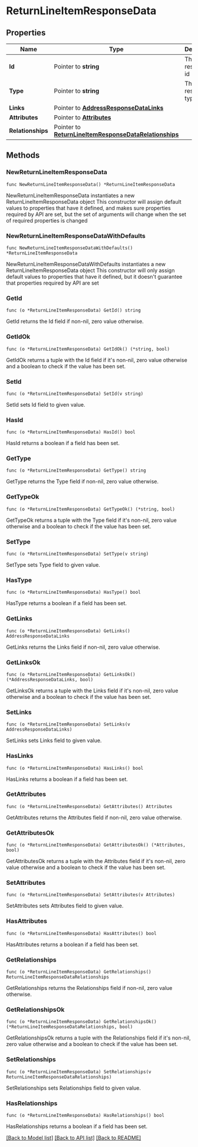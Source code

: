# ReturnLineItemResponseData

## Properties

Name | Type | Description | Notes
------------ | ------------- | ------------- | -------------
**Id** | Pointer to **string** | The resource&#39;s id | [optional] 
**Type** | Pointer to **string** | The resource&#39;s type | [optional] 
**Links** | Pointer to [**AddressResponseDataLinks**](AddressResponseDataLinks.md) |  | [optional] 
**Attributes** | Pointer to [**Attributes**](Attributes.md) |  | [optional] 
**Relationships** | Pointer to [**ReturnLineItemResponseDataRelationships**](ReturnLineItemResponseDataRelationships.md) |  | [optional] 

## Methods

### NewReturnLineItemResponseData

`func NewReturnLineItemResponseData() *ReturnLineItemResponseData`

NewReturnLineItemResponseData instantiates a new ReturnLineItemResponseData object
This constructor will assign default values to properties that have it defined,
and makes sure properties required by API are set, but the set of arguments
will change when the set of required properties is changed

### NewReturnLineItemResponseDataWithDefaults

`func NewReturnLineItemResponseDataWithDefaults() *ReturnLineItemResponseData`

NewReturnLineItemResponseDataWithDefaults instantiates a new ReturnLineItemResponseData object
This constructor will only assign default values to properties that have it defined,
but it doesn't guarantee that properties required by API are set

### GetId

`func (o *ReturnLineItemResponseData) GetId() string`

GetId returns the Id field if non-nil, zero value otherwise.

### GetIdOk

`func (o *ReturnLineItemResponseData) GetIdOk() (*string, bool)`

GetIdOk returns a tuple with the Id field if it's non-nil, zero value otherwise
and a boolean to check if the value has been set.

### SetId

`func (o *ReturnLineItemResponseData) SetId(v string)`

SetId sets Id field to given value.

### HasId

`func (o *ReturnLineItemResponseData) HasId() bool`

HasId returns a boolean if a field has been set.

### GetType

`func (o *ReturnLineItemResponseData) GetType() string`

GetType returns the Type field if non-nil, zero value otherwise.

### GetTypeOk

`func (o *ReturnLineItemResponseData) GetTypeOk() (*string, bool)`

GetTypeOk returns a tuple with the Type field if it's non-nil, zero value otherwise
and a boolean to check if the value has been set.

### SetType

`func (o *ReturnLineItemResponseData) SetType(v string)`

SetType sets Type field to given value.

### HasType

`func (o *ReturnLineItemResponseData) HasType() bool`

HasType returns a boolean if a field has been set.

### GetLinks

`func (o *ReturnLineItemResponseData) GetLinks() AddressResponseDataLinks`

GetLinks returns the Links field if non-nil, zero value otherwise.

### GetLinksOk

`func (o *ReturnLineItemResponseData) GetLinksOk() (*AddressResponseDataLinks, bool)`

GetLinksOk returns a tuple with the Links field if it's non-nil, zero value otherwise
and a boolean to check if the value has been set.

### SetLinks

`func (o *ReturnLineItemResponseData) SetLinks(v AddressResponseDataLinks)`

SetLinks sets Links field to given value.

### HasLinks

`func (o *ReturnLineItemResponseData) HasLinks() bool`

HasLinks returns a boolean if a field has been set.

### GetAttributes

`func (o *ReturnLineItemResponseData) GetAttributes() Attributes`

GetAttributes returns the Attributes field if non-nil, zero value otherwise.

### GetAttributesOk

`func (o *ReturnLineItemResponseData) GetAttributesOk() (*Attributes, bool)`

GetAttributesOk returns a tuple with the Attributes field if it's non-nil, zero value otherwise
and a boolean to check if the value has been set.

### SetAttributes

`func (o *ReturnLineItemResponseData) SetAttributes(v Attributes)`

SetAttributes sets Attributes field to given value.

### HasAttributes

`func (o *ReturnLineItemResponseData) HasAttributes() bool`

HasAttributes returns a boolean if a field has been set.

### GetRelationships

`func (o *ReturnLineItemResponseData) GetRelationships() ReturnLineItemResponseDataRelationships`

GetRelationships returns the Relationships field if non-nil, zero value otherwise.

### GetRelationshipsOk

`func (o *ReturnLineItemResponseData) GetRelationshipsOk() (*ReturnLineItemResponseDataRelationships, bool)`

GetRelationshipsOk returns a tuple with the Relationships field if it's non-nil, zero value otherwise
and a boolean to check if the value has been set.

### SetRelationships

`func (o *ReturnLineItemResponseData) SetRelationships(v ReturnLineItemResponseDataRelationships)`

SetRelationships sets Relationships field to given value.

### HasRelationships

`func (o *ReturnLineItemResponseData) HasRelationships() bool`

HasRelationships returns a boolean if a field has been set.


[[Back to Model list]](../README.md#documentation-for-models) [[Back to API list]](../README.md#documentation-for-api-endpoints) [[Back to README]](../README.md)


